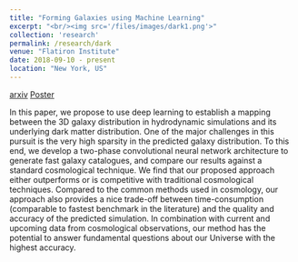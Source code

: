```yaml
---
title: "Forming Galaxies using Machine Learning"
excerpt: "<br/><img src='/files/images/dark1.png'>"
collection: 'research'
permalink: /research/dark
venue: "Flatiron Institute"
date: 2018-09-10 - present
location: "New York, US"
---
```



[arxiv](https://arxiv.org/abs/1902.05965)
[Poster](http://yueqiusun.github.io/files/1006_poster.pdf)


In this paper, we propose to use deep learning to establish a mapping between the 3D galaxy distribution in hydrodynamic simulations and its underlying dark matter distribution. One of the major challenges in this pursuit is the very high sparsity in the predicted galaxy distribution. To this end, we develop a two-phase convolutional neural network architecture to generate fast galaxy catalogues, and compare our results against a standard cosmological technique. We find that our proposed approach either outperforms or is competitive with traditional cosmological techniques. Compared to the common methods used in cosmology, our approach also provides a nice trade-off between time-consumption (comparable to fastest benchmark in the literature) and the quality and accuracy of the predicted simulation. In combination with current and upcoming data from cosmological observations, our method has the potential to answer fundamental questions about our Universe with the highest accuracy.



